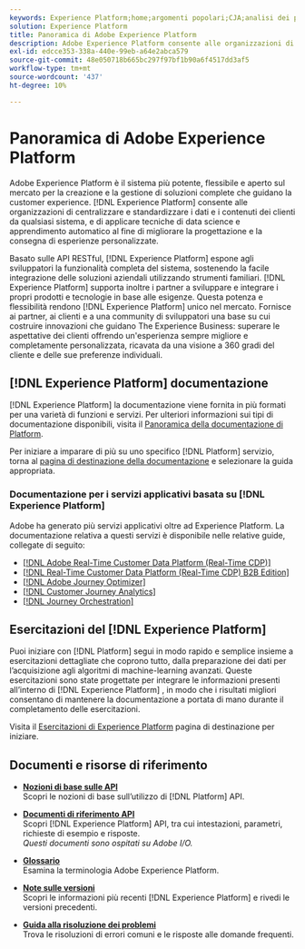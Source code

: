 ```yaml
---
keywords: Experience Platform;home;argomenti popolari;CJA;analisi dei percorsi;analisi dei percorsi dei clienti;orchestrazione della campagna;orchestrazione;percorso cliente;percorso;orchestrazione percorso;funzionalità;area geografica
solution: Experience Platform
title: Panoramica di Adobe Experience Platform
description: Adobe Experience Platform consente alle organizzazioni di centralizzare e standardizzare i dati dei clienti prima di applicare la data science e l’apprendimento automatico al fine di migliorare in modo significativo la progettazione e la distribuzione di esperienze ricche e personalizzate.
exl-id: edcce353-338a-440e-99eb-a64e2abca579
source-git-commit: 48e050718b665bc297f97bf1b90a6f4517dd3af5
workflow-type: tm+mt
source-wordcount: '437'
ht-degree: 10%

---
```


# Panoramica di Adobe Experience Platform

Adobe Experience Platform è il sistema più potente, flessibile e aperto sul mercato per la creazione e la gestione di soluzioni complete che guidano la customer experience. [!DNL Experience Platform] consente alle organizzazioni di centralizzare e standardizzare i dati e i contenuti dei clienti da qualsiasi sistema, e di applicare tecniche di data science e apprendimento automatico al fine di migliorare la progettazione e la consegna di esperienze personalizzate.

Basato sulle API RESTful, [!DNL Experience Platform] espone agli sviluppatori la funzionalità completa del sistema, sostenendo la facile integrazione delle soluzioni aziendali utilizzando strumenti familiari. [!DNL Experience Platform] supporta inoltre i partner a sviluppare e integrare i propri prodotti e tecnologie in base alle esigenze. Questa potenza e flessibilità rendono [!DNL Experience Platform] unico nel mercato. Fornisce ai partner, ai clienti e a una community di sviluppatori una base su cui costruire innovazioni che guidano The Experience Business: superare le aspettative dei clienti offrendo un&#39;esperienza sempre migliore e completamente personalizzata, ricavata da una visione a 360 gradi del cliente e delle sue preferenze individuali.

<div id="recs-overview-body-wrapper-1">
    <div id="recs-overview-body-1"></div>
    <div id="recs-overview-body-2"></div>
    <div id="recs-overview-body-3"></div>
</div>
<div id="recs-overview-body-4"></div>
<div id="recs-overview-body-5"></div>
<div id="recs-overview-body-6"></div>

## [!DNL Experience Platform] documentazione

[!DNL Experience Platform] la documentazione viene fornita in più formati per una varietà di funzioni e servizi. Per ulteriori informazioni sui tipi di documentazione disponibili, visita il [Panoramica della documentazione di Platform](documentation/overview.md).

Per iniziare a imparare di più su uno specifico [!DNL Platform] servizio, torna al [pagina di destinazione della documentazione](https://experienceleague.adobe.com/docs/experience-platform.html) e selezionare la guida appropriata.

### Documentazione per i servizi applicativi basata su [!DNL Experience Platform]

Adobe ha generato più servizi applicativi oltre ad Experience Platform. La documentazione relativa a questi servizi è disponibile nelle relative guide, collegate di seguito:

* [[!DNL Adobe Real-Time Customer Data Platform (Real-Time CDP)]](../rtcdp/overview.md)
* [[!DNL Real-Time Customer Data Platform (Real-Time CDP) B2B Edition]](../rtcdp/b2b-overview.md)
* [[!DNL Adobe Journey Optimizer]](https://experienceleague.adobe.com/docs/journey-optimizer.html?lang=it)
* [[!DNL Customer Journey Analytics]](https://experienceleague.adobe.com/docs/customer-journey-analytics.html)
* [[!DNL Journey Orchestration]](https://experienceleague.adobe.com/docs/journey-orchestration.html)

## Esercitazioni del [!DNL Experience Platform]

Puoi iniziare con [!DNL Platform] segui in modo rapido e semplice insieme a esercitazioni dettagliate che coprono tutto, dalla preparazione dei dati per l’acquisizione agli algoritmi di machine-learning avanzati. Queste esercitazioni sono state progettate per integrare le informazioni presenti all’interno di [!DNL Experience Platform] , in modo che i risultati migliori consentano di mantenere la documentazione a portata di mano durante il completamento delle esercitazioni.

Visita il [Esercitazioni di Experience Platform](https://www.adobe.com/go/platform-tutorials-home-en) pagina di destinazione per iniziare.

## Documenti e risorse di riferimento

* [**Nozioni di base sulle API**](api-fundamentals.md)\
   Scopri le nozioni di base sull’utilizzo di [!DNL Platform] API.

* [**Documenti di riferimento API**](https://www.adobe.com/go/platform-api-reference-en)\
   Scopri [!DNL Experience Platform] API, tra cui intestazioni, parametri, richieste di esempio e risposte.<br/>*Questi documenti sono ospitati su Adobe I/O.*

* [**Glossario**](glossary.md)\
   Esamina la terminologia Adobe Experience Platform.

* [**Note sulle versioni**](https://www.adobe.com/go/platform-release-notes-en)\
   Scopri le informazioni più recenti [!DNL Experience Platform] e rivedi le versioni precedenti.

* [**Guida alla risoluzione dei problemi**](troubleshooting.md)\
   Trova le risoluzioni di errori comuni e le risposte alle domande frequenti.
